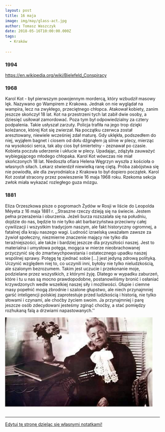```yaml
---
layout: post
title: 16 maja
image: img/may/glass-act.jpg
author: Tomasz Waszczyk
date: 2018-05-16T10:00:00.000Z
tags:
  - Kraków

---
```


### 1994

https://en.wikipedia.org/wiki/Bielefeld_Conspiracy

### 1968

Karol Kot - był pierwszym powojennym mordercą, który wzbudził masowy lęk. Nazywano go Wampirem z Krakowa. Jednak on nie wyglądał na wampira, lecz na zwykłego, przeciętnego chłopca. Atakował kobiety, zanim jeszcze skończył 18 lat.
Kot na przestrzeni tych lat zabił dwie osoby, a dziesięć usiłował zamordować. Poza tym był odpowiedzialny za cztery podpalenia. Takie usłyszał zarzuty. Policja trafiła na jego trop dzięki koleżance, której Kot się zwierzał. Na początku czerwca został aresztowany, niewiele wcześniej zdał maturę.
Gdy uklękła, podszedłem do niej, wyjąłem bagnet i ciosem od dołu dźgnąłem ją silnie w plecy, mierząc na wysokości serca, tak aby cios był śmiertelny - zeznawał po czasie. Kobieta poczuła uderzenie i ukłucie w plecy. Upadając, zdążyła zauważyć wybiegającego młodego chłopaka. Karol Kot wówczas nie miał skończonych 18 lat. Niedoszła ofiara Helena Węgrzyn wyszła z kościoła o własnych siłach. Lekarz stwierdził niewielką ranę ciętą. Próba zabójstwa się nie powiodła, ale dla zwyrodnialca z Krakowa to był dopiero początek. Karol Kot został stracony przez powieszenie 16 maja 1968 roku. Rzekoma sekcja zwłok miała wykazać rozległego guza mózgu.

### 1881

Eliza Orzeszkowa pisze o pogromach Żydów w Rosji w liście do Leopolda Mėyeta z 16 maja 1881 r. ,,Straszne rzeczy dzieją się na świecie. Jestem pełna przerażenia i oburzenia. Jeżeli burza rozszalała się na południu, dojdzie do nas, będzie to nie tylko akt barbarzyństwa przeciwny całej cywilizacji i wszystkim tradycjom naszym, ale fakt historyczny ogromnej, a fatalnej dla kraju naszego wagi. Ludność izraelską uważałam zawsze za żywioł społeczny, niezmierne znaczenie mający nie tylko dla teraźniejszości, ale także i bardziej jeszcze dla przyszłości naszej. Jest to materialna i umysłowa potęga, mogąca w mierze nieobrachowanej przyczynić się do zmartwychpowstania i ostatecznego upadku naszej wspólnej sprawy. Potęgę tę zjednać sobie [...] jest jedyną zdrową polityką. Uczynić względem niej to, co uczynili inni, byłoby nie tylko nieludzkością, ale szalonym bezrozumem. Takim jest uczucie i przekonanie moje, podzielane przez wszystkich, z którymi żyję. Dlatego w wypadku zaburzeń, które i tu u nas są mocno prawdopodobne, postanowiliśmy bronić i osłaniać krzywdzonych wedle wszelkiej naszej siły i możliwości. Głupie i ciemne masy popełnić mogą zbrodnie i szalone głupstwo, ale niech przynajmniej garść inteligencji polskiej zaprotestuje przed ludzkością i historią, nie tylko słowami i czynami, ale choćby życiem swoim. Ja przynajmniej i parę jeszcze osób zdecydowani jesteśmy zginąć choćby, a stać pomiędzy rozhukaną falą a drzwiami napastowanych.''

<img src="./img/may/orzeszkowa.jpg"><br><br>

---

<a href="https://github.com/TomaszWaszczyk/historia.waszczyk.com/edit/master/src/content/may-16.md" target="_blank">Edytuj tę stronę dzieląc się własnymi notatkami!</a>

